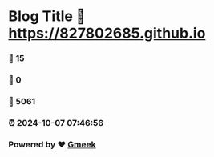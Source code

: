 # Blog Title :link: https://827802685.github.io 
### :page_facing_up: [15](https://827802685.github.io/tag.html) 
### :speech_balloon: 0 
### :hibiscus: 5061 
### :alarm_clock: 2024-10-07 07:46:56 
### Powered by :heart: [Gmeek](https://github.com/Meekdai/Gmeek)
